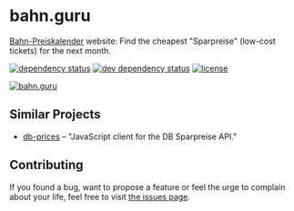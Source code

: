 # bahn.guru

[Bahn-Preiskalender](https://bahn.guru) website: Find the cheapest "Sparpreise" (low-cost tickets) for the next month.


[![dependency status](https://img.shields.io/david/juliuste/bahn.guru.svg)](https://david-dm.org/juliuste/bahn.guru)
[![dev dependency status](https://img.shields.io/david/dev/juliuste/bahn.guru.svg)](https://david-dm.org/juliuste/bahn.guru#info=devDependencies)
[![license](https://img.shields.io/github/license/juliuste/bahn.guru.svg?style=flat)](LICENSE)


[![bahn.guru](https://i.imgur.com/bJmvAJp.png)](https://bahn.guru)

## Similar Projects

- [db-prices](https://github.com/juliuste/db-prices/) – "JavaScript client for the DB Sparpreise API."

## Contributing

If you found a bug, want to propose a feature or feel the urge to complain about your life, feel free to visit [the issues page](https://github.com/juliuste/bahn.guru/issues).
